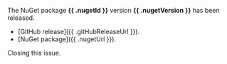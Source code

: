 The NuGet package **{{ .nugetId }}** version **{{ .nugetVersion }}** has been released.

- [GitHub release]({{ .gitHubReleaseUrl }}).
- [NuGet package]({{ .nugetUrl }}).

Closing this issue.

<!-- nuget-released -->
